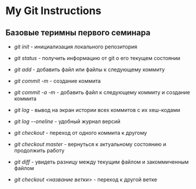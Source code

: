# My Git Instructions

## Базовые теримны первого семинара

* *git init* - инициализация локального репозитория

* *git status* - получить информацию от git о его текущем состоянии

* *git add* - добавить файл или файлы к следующему коммиту

* *git commit -m <message>* - создание коммита

* *git commit -a -m <message>* - добавить файл к следующему коммиту и создание коммита

* *git log* - вывод на экран истории всех коммитов с их хеш-кодами

* *git log --oneline* - удобный журнал версий

* *git checkout* - переход от одного коммита к другому

* *git checkout master* - вернуться к актуальному состоянию и продолжить работу

* *git diff* - увидеть разницу между текущим файлом и закоммиченным файлом

* *git checkout <название ветки>* - переход к другой ветке